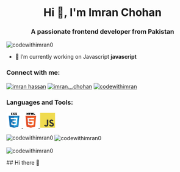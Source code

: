 <h1 align="center">Hi 👋, I'm Imran Chohan</h1>
<h3 align="center">A passionate frontend developer from Pakistan</h3>
<img align="right" width="400px" src="https://user-images.githubusercontent.com/55389276/140866485-8fb1c876-9a8f-4d6a-98dc-08c4981eaf70.gif" alt="">

<p align="left"> <img src="https://komarev.com/ghpvc/?username=codewithimran0&label=Profile%20views&color=0e75b6&style=flat" alt="codewithimran0" /> </p>

- 🔭 I’m currently working on Javascript **javascript**

<h3 align="left">Connect with me:</h3>
<p align="left">
<a href="https://fb.com/imran hassan" target="blank"><img align="center" src="https://raw.githubusercontent.com/rahuldkjain/github-profile-readme-generator/master/src/images/icons/Social/facebook.svg" alt="imran hassan" height="30" width="40" /></a>
<a href="https://instagram.com/imran._.chohan" target="blank"><img align="center" src="https://raw.githubusercontent.com/rahuldkjain/github-profile-readme-generator/master/src/images/icons/Social/instagram.svg" alt="imran._.chohan" height="30" width="40" /></a>
<a href="https://www.youtube.com/c/codewithimran" target="blank"><img align="center" src="https://raw.githubusercontent.com/rahuldkjain/github-profile-readme-generator/master/src/images/icons/Social/youtube.svg" alt="codewithimran" height="30" width="40" /></a>
</p>

<h3 align="left">Languages and Tools:</h3>
<p align="left"> <a href="https://www.w3schools.com/css/" target="_blank" rel="noreferrer"> <img src="https://raw.githubusercontent.com/devicons/devicon/master/icons/css3/css3-original-wordmark.svg" alt="css3" width="40" height="40"/> </a> <a href="https://www.w3.org/html/" target="_blank" rel="noreferrer"> <img src="https://raw.githubusercontent.com/devicons/devicon/master/icons/html5/html5-original-wordmark.svg" alt="html5" width="40" height="40"/> </a> <a href="https://developer.mozilla.org/en-US/docs/Web/JavaScript" target="_blank" rel="noreferrer"> <img src="https://raw.githubusercontent.com/devicons/devicon/master/icons/javascript/javascript-original.svg" alt="javascript" width="40" height="40"/> </a> </p>

<p><img align="left" src="https://github-readme-stats.vercel.app/api/top-langs?username=codewithimran0&show_icons=true&locale=en&layout=compact" alt="codewithimran0" /></p>

<p>&nbsp;<img align="center" src="https://github-readme-stats.vercel.app/api?username=codewithimran0&show_icons=true&locale=en" alt="codewithimran0" /></p>

<p><img align="center" src="https://github-readme-streak-stats.herokuapp.com/?user=codewithimran0&" alt="codewithimran0" /></p>## Hi there 👋

<!--
**CodeWithImran0/CodeWithImran0** is a ✨ _special_ ✨ repository because its `README.md` (this file) appears on your GitHub profile.

Here are some ideas to get you started:

- 🔭 I’m currently working on ...
- 🌱 I’m currently learning ...
- 👯 I’m looking to collaborate on ...
- 🤔 I’m looking for help with ...
- 💬 Ask me about ...
- 📫 How to reach me: ...
- 😄 Pronouns: ...
- ⚡ Fun fact: ...
-->

